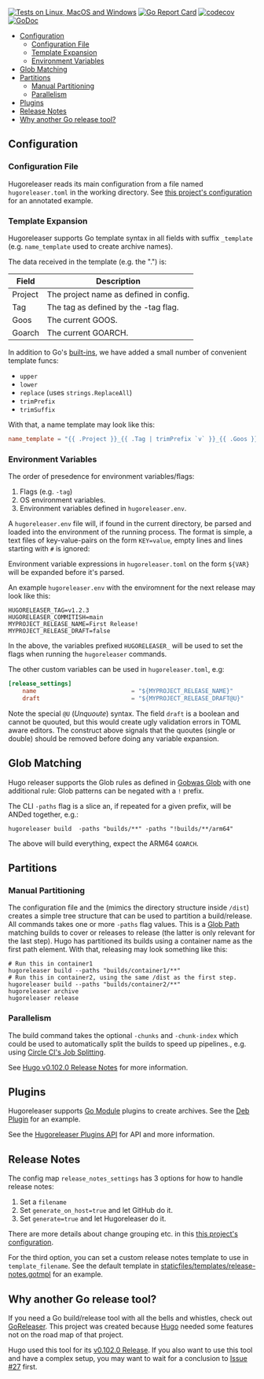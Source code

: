 [![Tests on Linux, MacOS and Windows](https://github.com/gohugoio/hugoreleaser/workflows/Test/badge.svg)](https://github.com/gohugoio/hugoreleaser/actions?query=workflow%3ATest)
[![Go Report Card](https://goreportcard.com/badge/github.com/gohugoio/hugoreleaser)](https://goreportcard.com/report/github.com/gohugoio/hugoreleaser)
[![codecov](https://codecov.io/gh/gohugoio/hugoreleaser/branch/main/graph/badge.svg?token=OWZ9RCAYWO)](https://codecov.io/gh/gohugoio/hugoreleaser)
[![GoDoc](https://godoc.org/github.com/gohugoio/hugoreleaser?status.svg)](https://godoc.org/github.com/gohugoio/hugoreleaser)

* [Configuration](#configuration)
    * [Configuration File](#configuration-file)
    * [Template Expansion](#template-expansion)
    * [Environment Variables](#environment-variables)
* [Glob Matching](#glob-matching)
* [Partitions](#partitions)
    * [Manual Partitioning](#manual-partitioning)
    * [Parallelism](#parallelism)
* [Plugins](#plugins)
* [Release Notes](#release-notes)
* [Why another Go release tool?](#why-another-go-release-tool)

## Configuration

### Configuration File

Hugoreleaser reads its main configuration from a file named `hugoreleaser.toml` in the working directory. See [this project's configuration](./hugoreleaser.toml) for an annotated example.

### Template Expansion

Hugoreleaser supports Go template syntax in all fields with suffix `_template` (e.g. `name_template` used to create archive names).

The data received in the template (e.g. the ".") is:

| Field  | Description |
| ------------- | ------------- |
| Project  | The project name as defined in config.  |
| Tag      | The tag as defined by the -tag flag.  |
| Goos     | The current GOOS.  |
| Goarch   | The current GOARCH.  |

In addition to Go's [built-ins](https://pkg.go.dev/text/template#hdr-Functions), we have added a small number of convenient template funcs:

* `upper`
* `lower`
* `replace` (uses `strings.ReplaceAll`)
* `trimPrefix`
* `trimSuffix`

With that, a name template may look like this:

```toml
name_template = "{{ .Project }}_{{ .Tag | trimPrefix `v` }}_{{ .Goos }}-{{ .Goarch }}"
```

### Environment Variables

The order of presedence for environment variables/flags:

1. Flags (e.g. `-tag`)
2. OS environment variables.
3. Environment variables defined in `hugoreleaser.env`.

A `hugoreleaser.env` file will, if found in the current directory, be parsed and loaded into the environment of the running process. The format is simple, a text files of key-value-pairs on the form `KEY=value`, empty lines and lines starting with `#` is ignored:

Environment variable expressions in `hugoreleaser.toml` on the form `${VAR}` will be expanded before it's parsed.

An example `hugoreleaser.env` with the enviromnent for the next release may look like this:

```
HUGORELEASER_TAG=v1.2.3
HUGORELEASER_COMMITISH=main
MYPROJECT_RELEASE_NAME=First Release!
MYPROJECT_RELEASE_DRAFT=false
```

In the above, the variables prefixed `HUGORELEASER_` will be used to set the flags when running the `hugoreleaser` commands.

The other custom variables can be used in `hugoreleaser.toml`, e.g:

```toml
[release_settings]
    name                           = "${MYPROJECT_RELEASE_NAME}"
    draft                          = "${MYPROJECT_RELEASE_DRAFT@U}"
```

Note the special `@U` (_Unquoute_) syntax. The field `draft` is a boolean and cannot be quouted, but this would create ugly validation errors in TOML aware editors. The construct above signals that the quoutes (single or double) should be removed before doing any variable expansion.

## Glob Matching

Hugo releaser supports the Glob rules as defined in [Gobwas Glob](https://github.com/gobwas/glob) with one additional rule: Glob patterns can be negated with a `!` prefix.

The CLI `-paths` flag is a slice an, if repeated for a given prefix, will be ANDed together, e.g.:

```
hugoreleaser build  -paths "builds/**" -paths "!builds/**/arm64"
```

The above will build everything, expect the ARM64 `GOARCH`.

## Partitions

### Manual Partitioning

The configuration file and the (mimics the directory structure inside `/dist`) creates a simple tree structure that can be used to partition a build/release. All commands takes one or more `-paths` flag values. This is a [Glob Path](#glob-matching) matching builds to cover or releases to release (the latter is only relevant for the last step). Hugo has partitioned its builds using a container name as the first path element. With that, releasing may look something like this:

```
# Run this in container1
hugoreleaser build --paths "builds/container1/**"
# Run this in container2, using the same /dist as the first step.
hugoreleaser build --paths "builds/container2/**"
hugoreleaser archive
hugoreleaser release
```

### Parallelism

The build command takes the optional `-chunks` and `-chunk-index` which could be used to automatically split the builds to speed up pipelines., e.g. using [Circle CI's Job Splitting](https://circleci.com/docs/parallelism-faster-jobs#using-environment-variables-to-split-tests).

See [Hugo v0.102.0 Release Notes](https://github.com/gohugoio/hugo/releases/tag/v0.102.0) for more information.

## Plugins

Hugoreleaser supports [Go Module](https://go.dev/blog/using-go-modules) plugins to create archives. See the [Deb Plugin](https://github.com/gohugoio/hugoreleaser-archive-plugins/tree/main/deb) for an example.

See the [Hugoreleaser Plugins API](https://github.com/gohugoio/hugoreleaser-plugins-api) for API and more information.

## Release Notes

The config map `release_notes_settings` has 3 options for how to handle release notes:

1. Set a `filename`
2. Set `generate_on_host=true` and let GitHub do it.
3. Set `generate=true` and let Hugoreleaser do it.

There are more details about change grouping etc. in this [this project's configuration](./hugoreleaser.toml).

For the third option, you can set a custom release notes template to use in `template_filename`. See the default template in [staticfiles/templates/release-notes.gotmpl](./staticfiles/templates/release-notes.gotmpl) for an example.

## Why another Go release tool?

If you need a Go build/release tool with all the bells and whistles, check out [GoReleaser](https://github.com/goreleaser/goreleaser). This project was created because [Hugo](https://github.com/gohugoio/hugo) needed some features not on the road map of that project. 

Hugo used this tool for its [v0.102.0 Release](https://github.com/gohugoio/hugo/releases/tag/v0.102.0). If you also want to use this tool and have a complex setup, you may want to wait for a conclusion to [Issue #27](https://github.com/gohugoio/hugoreleaser/issues/27) first.
